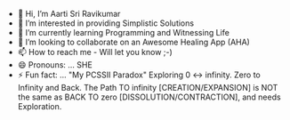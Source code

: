 - 👋 Hi, I’m Aarti Sri Ravikumar
- 👀 I’m interested in providing Simplistic Solutions
- 🌱 I’m currently learning Programming and Witnessing Life
- 💞️ I’m looking to collaborate on an Awesome Healing App (AHA)
- 📫 How to reach me - Will let you know ;-)
- 😄 Pronouns: ... SHE
- ⚡ Fun fact: ... "My PCSSII Paradox" Exploring 0 <-> infinity. Zero to Infinity and Back. The Path TO infinity [CREATION/EXPANSION] is NOT the same as BACK TO zero [DISSOLUTION/CONTRACTION], and needs Exploration.

<!---
aartisr/aartisr is a ✨ special ✨ repository because its `README.md` (this file) appears on your GitHub profile.
You can click the Preview link to take a look at your changes.
--->
